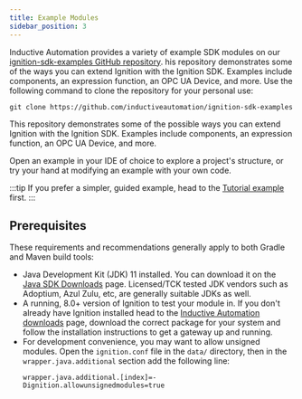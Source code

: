 ```yaml
---
title: Example Modules
sidebar_position: 3
---
```

Inductive Automation provides a variety of example SDK modules on our [ignition-sdk-examples GitHub repository](https://github.com/inductiveautomation/ignition-sdk-examples). his repository demonstrates some of the ways you can extend Ignition with the Ignition SDK. Examples include components, an expression function, an OPC UA Device, and more. Use the following command to clone the repository for your personal use:

```git title="Clone the repository"
git clone https://github.com/inductiveautomation/ignition-sdk-examples
```
This repository demonstrates some of the possible ways you can extend Ignition with the Ignition SDK. Examples include components, an expression function, an OPC UA Device, and more.

Open an example in your IDE of choice to explore a project's structure, or try your hand at modifying an example with your own code. 

:::tip
If you prefer a simpler, guided example, head to the [Tutorial example](/docs/getting-started/simple-scripting/simple-scripting.md) first.
:::

## Prerequisites
These requirements and recommendations generally apply to both Gradle and Maven build tools:

* Java Development Kit (JDK) 11 installed. You can download it on the [Java SDK Downloads](http://www.oracle.com/technetwork/java/javase/downloads/index-jsp-138363.html) page. Licensed/TCK tested JDK vendors such as Adoptium, Azul Zulu, etc, are generally suitable JDKs as well.
* A running, 8.0+ version of Ignition to test your module in. If you don't already have Ignition installed head to the [Inductive Automation downloads](https://www.inductiveautomation.com/downloads/) page, download the correct package for your system and follow the installation instructions to get a gateway up and running.
* For development convenience, you may want to allow unsigned modules. Open the `ignition.conf` file in the `data/` directory, then in the `wrapper.java.additional` section add the following line: 
    ```
    wrapper.java.additional.[index]=-Dignition.allowunsignedmodules=true 
    ```